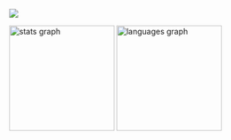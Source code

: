 <!-- ### Hi there 👋 -->

<!--
**rzfff/rzfff** is a ✨ _special_ ✨ repository because its `README.md` (this file) appears on your GitHub profile.

Here are some ideas to get you started:

- 🔭 I’m currently working on ...
- 🌱 I’m currently learning ...
- 👯 I’m looking to collaborate on ...
- 🤔 I’m looking for help with ...
- 💬 Ask me about ...
- 📫 How to reach me: ...
- 😄 Pronouns: ...
- ⚡ Fun fact: ...
-->

![](https://cdn.jsdelivr.net/gh/rzfff/rzfff@main/github-contribution-grid-snake.svg)
<div>
  <img src="https://github-readme-stats.vercel.app/api?username=rzfff&show_icons=true&include_all_commits=true&count_private=true&rank_icon=github&theme=github_dark" height="190" alt="stats graph"  />
  <img src="https://github-readme-stats.vercel.app/api/top-langs?username=rzfff&layout=donut&theme=github_dark" height="190" alt="languages graph"  />
</div>

<!--
### My GitHub Contributions
![](https://raw.githubusercontent.com/rzfff/rzfff/main/github-contribution-grid-snake.svg)
[![Rzfff's GitHub stats](https://github-readme-stats.vercel.app/api?username=rzfff&show_icons=true&include_all_commits=true&count_private=true&rank_icon=github&theme=github_dark)](https://github.com/anuraghazra/github-readme-stats)
[![Top Langs](https://github-readme-stats.vercel.app/api/top-langs?username=rzfff&layout=donut&theme=github_dark)](https://github.com/anuraghazra/github-readme-stats)
 -->
